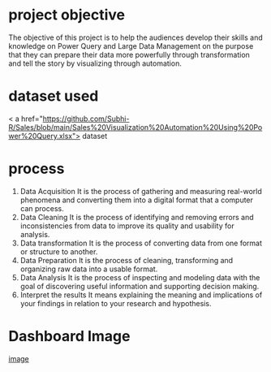 # project objective
The objective of this project is to help the audiences develop their skills and knowledge on Power Query and Large Data Management on the purpose that they can prepare their data more powerfully through transformation and tell the story by visualizing through automation.

# dataset used
< a href="https://github.com/Subhi-R/Sales/blob/main/Sales%20Visualization%20Automation%20Using%20Power%20Query.xlsx"> dataset</a>

# process
1. Data Acquisition
       It is the process of gathering and measuring real-world phenomena and converting them into a digital format that a computer can process.
2. Data Cleaning
      It is the process of identifying and removing errors and inconsistencies from data to improve its quality and usability for analysis.
3. Data transformation
      It is the process of converting data from one format or structure to another.
4. Data Preparation
      It is the process of cleaning, transforming and organizing raw data into a usable format.
5. Data Analysis
      It is the process of inspecting and modeling data with the goal of discovering useful information and supporting decision making.
6. Interpret the results
      It means explaining the meaning and implications of your findings in relation to your research and hypothesis.

# Dashboard Image
<a href="https://github.com/Subhi-R/Sales/blob/main/Screenshot%202025-06-27%20130611.png"> image </a>
